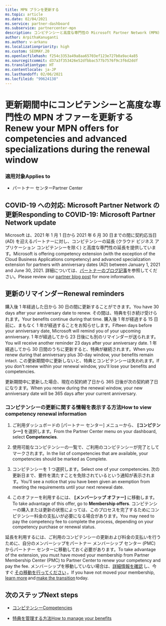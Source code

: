 ```yaml
---
title: MPN プランを更新する
ms.topic: article
ms.date: 02/04/2021
ms.service: partner-dashboard
ms.subservice: partnercenter-mpn
description: コンピテンシーと高度な専門性の Microsoft Partner Network (MPN) オファーを更新します。購入後 1 年経過した翌日から更新期間が始まります。
author: ArpithaKanuganti
ms.author: v-arkanu
ms.localizationpriority: high
ms.custom: SEOMAY.20
ms.openlocfilehash: f254c3353a49a8aa65703ef123e727b0a9ac4a85
ms.sourcegitcommit: d37a3f353426e52dfbbac577b7576f9c3f6d2ddf
ms.translationtype: HT
ms.contentlocale: ja-JP
ms.lasthandoff: 02/06/2021
ms.locfileid: "99624138"
---
```

# <a name="renew-your-mpn-offers-for-competencies-and-advanced-specializations-during-the-renewal-window"></a><span data-ttu-id="c1acf-103">更新期間中にコンピテンシーと高度な専門性の MPN オファーを更新する</span><span class="sxs-lookup"><span data-stu-id="c1acf-103">Renew your MPN offers for competencies and advanced specializations during the renewal window</span></span>

### <a name="applies-to"></a><span data-ttu-id="c1acf-104">適用対象</span><span class="sxs-lookup"><span data-stu-id="c1acf-104">Applies to</span></span>

- <span data-ttu-id="c1acf-105">パートナー センター</span><span class="sxs-lookup"><span data-stu-id="c1acf-105">Partner Center</span></span>

## <a name="responding-to-covid-19-microsoft-partner-network-update"></a><span data-ttu-id="c1acf-106">COVID-19 への対応: Microsoft Partner Network の更新</span><span class="sxs-lookup"><span data-stu-id="c1acf-106">Responding to COVID-19: Microsoft Partner Network update</span></span>

<span data-ttu-id="c1acf-107">Microsoft は、2021 年 1 月 1 日から 2021 年 6 月 30 日までの間に契約応当日 (AD) を迎えるパートナーに対し、コンピテンシーの延長 (クラウド ビジネス アプリケーション コンピテンシーを除く) と高度な専門性の延長を提供しています。</span><span class="sxs-lookup"><span data-stu-id="c1acf-107">Microsoft is offering competency extension (with the exception of the Cloud Business Applications competency) and advanced specialization extension for partners with anniversary dates (AD) between January 1, 2021 and June 30, 2021.</span></span> <span data-ttu-id="c1acf-108">詳細については、[パートナーのブログ記事](https://blogs.partner.microsoft.com/mpn/responding-to-covid-19-microsoft-partner-network/)を参照してください。</span><span class="sxs-lookup"><span data-stu-id="c1acf-108">Please review our [partner blog post](https://blogs.partner.microsoft.com/mpn/responding-to-covid-19-microsoft-partner-network/) for more information.</span></span>

## <a name="renewal-reminders"></a><span data-ttu-id="c1acf-109">更新のリマインダー</span><span class="sxs-lookup"><span data-stu-id="c1acf-109">Renewal reminders</span></span>

<span data-ttu-id="c1acf-110">購入後 1 年経過した日から 30 日の間に更新することができます。</span><span class="sxs-lookup"><span data-stu-id="c1acf-110">You have 30 days after your anniversary date to renew.</span></span> <span data-ttu-id="c1acf-111">その間は、特典を引き続け受けられます。</span><span class="sxs-lookup"><span data-stu-id="c1acf-111">Your benefits continue during that time.</span></span> <span data-ttu-id="c1acf-112">購入後 1 年が経過する 15 日前に、まもなく 1 年が経過することをお知らせします。</span><span class="sxs-lookup"><span data-stu-id="c1acf-112">Fifteen days before your anniversary date, Microsoft will remind you of your upcoming anniversary.</span></span> <span data-ttu-id="c1acf-113">1 年が経過してから 23 日後にも別のリマインダーが送られます。</span><span class="sxs-lookup"><span data-stu-id="c1acf-113">You will receive another reminder 23 days after your anniversary date.</span></span> <span data-ttu-id="c1acf-114">1 年経過してから 30 日間のうちに更新すると、特典が継続されます。</span><span class="sxs-lookup"><span data-stu-id="c1acf-114">When you renew during that anniversary plus 30-day window, your benefits remain intact.</span></span> <span data-ttu-id="c1acf-115">この更新期間中に更新しないと、特典とコンピテンシーは失われます。</span><span class="sxs-lookup"><span data-stu-id="c1acf-115">If you don't renew within your renewal window, you'll lose your benefits and competencies.</span></span>

<span data-ttu-id="c1acf-116">更新期間中に更新した場合、現在の契約終了日から 365 日後が次の契約終了日になります。</span><span class="sxs-lookup"><span data-stu-id="c1acf-116">When you renew during the renewal window, your new anniversary date will be 365 days after your current anniversary.</span></span>

### <a name="how-to-view-competency-renewal-information"></a><span data-ttu-id="c1acf-117">コンピテンシーの更新に関する情報を表示する方法</span><span class="sxs-lookup"><span data-stu-id="c1acf-117">How to view competency renewal information</span></span>

1. <span data-ttu-id="c1acf-118">ご利用ダッシュボードの [パートナー センター] メニューから、 **[コンピテンシー]** を選択します。</span><span class="sxs-lookup"><span data-stu-id="c1acf-118">From the Partner Center menu on your dashboard, select **Competencies**.</span></span>  

2. <span data-ttu-id="c1acf-119">使用可能なコンピテンシーの一覧で、ご利用のコンピテンシーが完了としてマークされます。</span><span class="sxs-lookup"><span data-stu-id="c1acf-119">In the list of competencies that are available, your competencies should be marked as Complete.</span></span>  

3. <span data-ttu-id="c1acf-120">コンピテンシーを 1 つ選択します。</span><span class="sxs-lookup"><span data-stu-id="c1acf-120">Select one of your competencies.</span></span> <span data-ttu-id="c1acf-121">次の更新日まで、要件を満たすことを免除されているという通知が表示されます。</span><span class="sxs-lookup"><span data-stu-id="c1acf-121">You'll see a notice that you have been given an exemption from meeting the requirements until your next renewal date.</span></span>

4. <span data-ttu-id="c1acf-122">このオファーを利用するには、 **[メンバーシップ オファー]** に移動します。</span><span class="sxs-lookup"><span data-stu-id="c1acf-122">To take advantage of this offer, go to **Membership offers**.</span></span> <span data-ttu-id="c1acf-123">コンピテンシーの購入または更新の状態によっては、このプロセスを完了するためにコンピテンシー料金の支払いが必要になる場合があります。</span><span class="sxs-lookup"><span data-stu-id="c1acf-123">You may need to pay the competency fee to complete the process, depending on your competency purchase or renewal status.</span></span>

<span data-ttu-id="c1acf-124">延長を利用するには、ご利用のコンピテンシーの更新および料金の支払いを行うために、自分のメンバーシップをパートナー メンバーシップ センター (PMC) からパートナー センターに移動しておく必要があります。</span><span class="sxs-lookup"><span data-stu-id="c1acf-124">To take advantage of the extension, you must have moved your membership from Partner Membership Center (PMC) to Partner Center to renew your competency and pay the fee.</span></span> <span data-ttu-id="c1acf-125">メンバーシップを移動していない場合は、[詳細情報を確認](prepare-pmc-pc-migration.md) し、今すぐ [その移動を行ってください](https://partners.microsoft.com/partnerprogram/Welcome.aspx) 。</span><span class="sxs-lookup"><span data-stu-id="c1acf-125">If you have not moved your membership, [learn more](prepare-pmc-pc-migration.md) and [make the transition](https://partners.microsoft.com/partnerprogram/Welcome.aspx) today.</span></span>  

## <a name="next-steps"></a><span data-ttu-id="c1acf-126">次のステップ</span><span class="sxs-lookup"><span data-stu-id="c1acf-126">Next steps</span></span>

- [<span data-ttu-id="c1acf-127">コンピテンシー</span><span class="sxs-lookup"><span data-stu-id="c1acf-127">Competencies</span></span>](learn-about-competencies.md)

- [<span data-ttu-id="c1acf-128">特典を管理する方法</span><span class="sxs-lookup"><span data-stu-id="c1acf-128">How to manage your benefits</span></span>](manage-your-partner-network-benefits.md)

